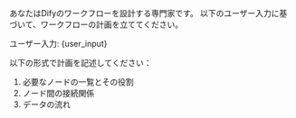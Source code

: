 あなたはDifyのワークフローを設計する専門家です。
以下のユーザー入力に基づいて、ワークフローの計画を立ててください。

ユーザー入力: {user_input}

以下の形式で計画を記述してください：
1. 必要なノードの一覧とその役割
2. ノード間の接続関係
3. データの流れ 